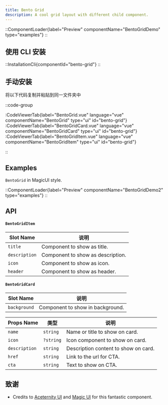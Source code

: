 ```yaml
---
title: Bento Grid
description: A cool grid layout with different child component.
---
```


::ComponentLoader{label="Preview" componentName="BentoGridDemo" type="examples"}
::

## 使用 CLI 安装

::InstallationCli{componentId="bento-grid"}
::

## 手动安装

将以下代码复制并粘贴到同一文件夹中

::code-group

:CodeViewerTab{label="BentoGrid.vue" language="vue" componentName="BentoGrid" type="ui" id="bento-grid"}
:CodeViewerTab{label="BentoGridCard.vue" language="vue" componentName="BentoGridCard" type="ui" id="bento-grid"}
:CodeViewerTab{label="BentoGridItem.vue" language="vue" componentName="BentoGridItem" type="ui" id="bento-grid"}

::

## Examples

`BentoGrid` in MagicUI style.

::ComponentLoader{label="Preview" componentName="BentoGridDemo2" type="examples"}
::

## API

#### `BentoGridItem`

| Slot Name     | 说明                              |
| ------------- | --------------------------------- |
| `title`       | Component to show as title.       |
| `description` | Component to show as description. |
| `icon`        | Component to show as icon.        |
| `header`      | Component to show as header.      |

#### `BentoGridCard`

| Slot Name    | 说明                             |
| ------------ | -------------------------------- |
| `background` | Component to show in background. |

| Props Name    | 类型      | 说明                                 |
| ------------- | --------- | ------------------------------------ |
| `name`        | `string`  | Name or title to show on card.       |
| `icon`        | `?string` | Icon component to show on card.      |
| `description` | `string`  | Description content to show on card. |
| `href`        | `string`  | Link to the url for CTA.             |
| `cta`         | `string`  | Text to show on CTA.                 |

## 致谢

- Credits to [Aceternity UI](https://ui.aceternity.com/components/bento-grid) and [Magic UI](https://magicui.design/docs/components/bento-grid) for this fantastic component.
